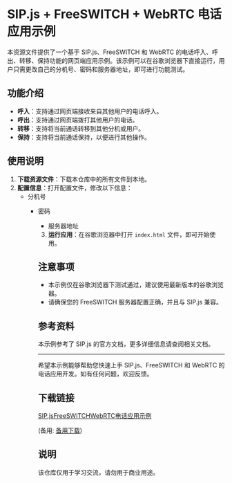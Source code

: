# SIP.js + FreeSWITCH + WebRTC 电话应用示例

本资源文件提供了一个基于 SIP.js、FreeSWITCH 和 WebRTC 的电话呼入、呼出、转移、保持功能的网页端应用示例。该示例可以在谷歌浏览器下直接运行，用户只需更改自己的分机号、密码和服务器地址，即可进行功能测试。

## 功能介绍

- **呼入**：支持通过网页端接收来自其他用户的电话呼入。
- **呼出**：支持通过网页端拨打其他用户的电话。
- **转移**：支持将当前通话转移到其他分机或用户。
- **保持**：支持将当前通话保持，以便进行其他操作。

## 使用说明

1. **下载资源文件**：下载本仓库中的所有文件到本地。
2. **配置信息**：打开配置文件，修改以下信息：
   - 分机号
      - 密码
         - 服务器地址
         3. **运行应用**：在谷歌浏览器中打开 `index.html` 文件，即可开始使用。

         ## 注意事项

         - 本示例仅在谷歌浏览器下测试通过，建议使用最新版本的谷歌浏览器。
         - 请确保您的 FreeSWITCH 服务器配置正确，并且与 SIP.js 兼容。

         ## 参考资料

         本示例参考了 SIP.js 的官方文档，更多详细信息请查阅相关文档。

         ---

         希望本示例能够帮助您快速上手 SIP.js、FreeSWITCH 和 WebRTC 的电话应用开发。如有任何问题，欢迎反馈。

         ## 下载链接
         [SIP.jsFreeSWITCHWebRTC电话应用示例](https://pan.quark.cn/s/bf6b33dd908d) 

         (备用: [备用下载](https://pan.baidu.com/s/1CWjDpv55Eh8EbZvoeJAajA?pwd=1234))

         ## 说明

         该仓库仅用于学习交流，请勿用于商业用途。
